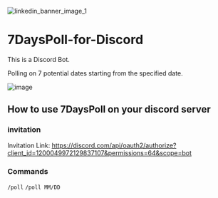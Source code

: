 ![linkedin_banner_image_1](https://github.com/Sut103/7DaysPoll-for-Discord/assets/18696845/df4b8411-1915-4d1b-81a2-381c2d8e5324)
# 7DaysPoll-for-Discord
This is a Discord Bot.

Polling on 7 potential dates starting from the specified date.

![image](https://github.com/Sut103/7DaysPoll-for-Discord/assets/18696845/156b650b-8b0a-4832-bf5c-744733a87678)


## How to use 7DaysPoll on your discord server
### invitation
Invitation Link: https://discord.com/api/oauth2/authorize?client_id=1200049972129837107&permissions=64&scope=bot

### Commands
`/poll`
`/poll MM/DD`
